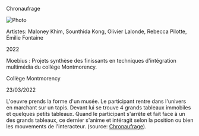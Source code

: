 Chronaufrage

![Photo](../media/Chronofrage.jpg)

Artistes: Maloney Khim, Sounthida Kong, Olivier Lalonde, Rebecca Pilotte, Émilie Fontaine

2022

Moebius : Projets synthèse des finissants en techniques d'intégration multimédia du collège Montmorency.

Collège Montmorency

23/03/2022

L'oeuvre prends la forme d'un musée. Le participant rentre dans l'univers en marchant sur un tapis. Devant lui se trouve 4 grands tableaux immobiles et quelques petits tableaux. Quand le participant s'arrête et fait face à un des grands tableaux, ce dernier s'anime et intéragit selon la position ou bien les mouvements de l'interacteur.
(source: [Chronaufrage](https://tim-montmorency.com/2022/projets/Chronaufrage/docs/web/index.html)).


